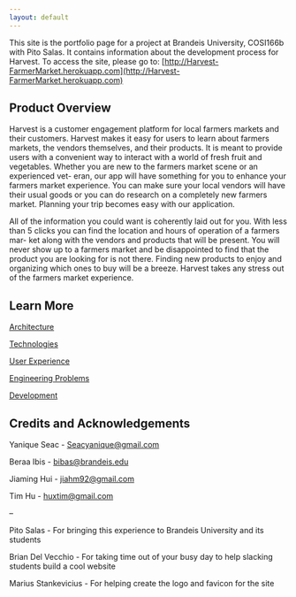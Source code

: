 ```yaml
---
layout: default
---
```


This site is the portfolio page for a project at  Brandeis University,
COSI166b with Pito Salas. It contains information about the development
process for Harvest. To access the site, please go to:
[http://Harvest-FarmerMarket.herokuapp.com](http://Harvest-FarmerMarket.herokuapp.com)

## [](#header-2)Product Overview

  Harvest is a customer engagement platform for local
farmers markets and their customers. Harvest makes
it easy for users to learn about farmers markets, the
vendors themselves, and their products. It is meant to
provide users with a convenient way to interact with a
world of fresh fruit and vegetables. Whether you are
new to the farmers market scene or an experienced vet-
eran, our app will have something for you to enhance
your farmers market experience. You can make sure
your local vendors will have their usual goods or you
can do research on a completely new farmers market.
Planning your trip becomes easy with our application.

  All of the information you could want is coherently
laid out for you. With less than 5 clicks you can find
the location and hours of operation of a farmers mar-
ket along with the vendors and products that will be
present. You will never show up to a farmers market
and be disappointed to find that the product you are
looking for is not there. Finding new products to enjoy
and organizing which ones to buy will be a breeze.
Harvest takes any stress out of the farmers market
experience.


## [](#header-2)Learn More
[Architecture](architecture)

[Technologies](technologies)

[User Experience](UX)

[Engineering Problems](eng_problems)

[Development](dev)

## [](#header-4 )Credits and Acknowledgements

Yanique Seac - Seacyanique@gmail.com

Beraa Ibis - bibas@brandeis.edu

Jiaming Hui - jiahm92@gmail.com

Tim Hu - huxtim@gmail.com

–

Pito Salas - For bringing this experience to Brandeis
University and its students

Brian Del Vecchio - For taking time out of your busy
day to help slacking students build a cool website

Marius Stankevicius - For helping create the logo and
favicon for the site
